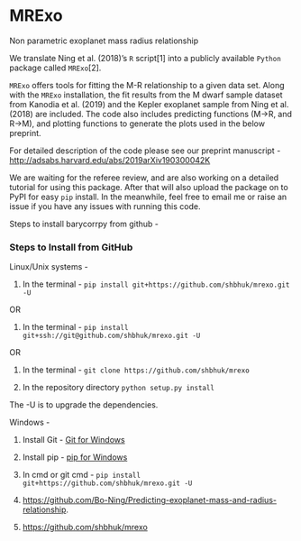 # MRExo 
Non parametric exoplanet mass radius relationship

We translate Ning et al. (2018)’s `R` script\[1\] into a publicly available `Python`
package called `MRExo`\[2\]. 

`MRExo` offers tools for fitting the M-R relationship to a given data
set.  Along with the `MRExo` installation, the fit
results from the M dwarf sample dataset from Kanodia et al. (2019) and the Kepler
exoplanet sample from  Ning et al. (2018) are included. The code also includes predicting functions (M->R, and R->M), and plotting functions to generate the plots used in the below preprint.

For detailed description of the code please see our preprint manuscript - 
http://adsabs.harvard.edu/abs/2019arXiv190300042K

We are waiting for the referee review, and are also working on a detailed tutorial for using this package. After that will also upload the package on to PyPI for easy `pip` install. In the meanwhile, feel free to email me or raise an issue if you have any issues with running this code. 

Steps to install barycorrpy from github - 

### Steps to Install from GitHub 
Linux/Unix systems - 


1. In the terminal - 
 `pip install git+https://github.com/shbhuk/mrexo.git -U`

OR
1. In the terminal - 
`pip install git+ssh://git@github.com/shbhuk/mrexo.git -U `

OR 

1. In the terminal - 
`git clone https://github.com/shbhuk/mrexo`

2. In the repository directory 
`python setup.py install`

The -U is to upgrade the dependencies.


Windows - 
 1. Install Git - [Git for Windows](https://git-for-windows.github.io/)
 2. Install pip - [pip for Windows](https://pip.pypa.io/en/stable/installing/)
 3. In cmd or git cmd - 
  `pip install git+https://github.com/shbhuk/mrexo.git -U`



1.  <https://github.com/Bo-Ning/Predicting-exoplanet-mass-and-radius-relationship>.

2.  <https://github.com/shbhuk/mrexo>
